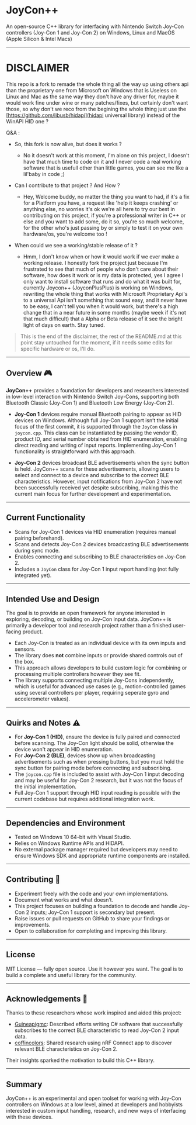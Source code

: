 # JoyCon++

An open-source C++ library for interfacing with Nintendo Switch Joy-Con controllers (Joy-Con 1 and Joy-Con 2) on Windows, Linux and MacOS (Apple Silicon & Intel Macs)

---

# DISCLAIMER

This repo is a fork to remade the whole thing all the way up using others api than the proprietary one from Microsoft on Windows that is Useless on Linux and Mac as the same way they don't have any driver for, maybe it would work fine under wine or many patches/fixes, but certainly don't want those, so why don't we reco from the begining the whole thing just use the [https://github.com/libusb/hidapi](hidapi universal library) instead of the WinAPI HID one ?

Q&A :
- So, this fork is now alive, but does it works ?
  - No it doesn't work at this moment, I'm alone on this project, I doesn't have that much time to code on it and I never code a real working software that is usefull other than little games, you can see me like a lil'baby in code ;)

- Can I contribute to that project ? And How ?
  - Hey, Welcome buddy, no matter the thing you want to had, if it's a fix for a Platform you have, a request like 'help it keeps crashing' or anything else, no worries it's ok we're all here to try our best in contributing on this project, if you're a professional writer in C++ or else and you want to add some, do it so, you're so much welcome, for the other who's just passing by or simply to test it on your own hardware/os, you're welcome too !

- When could we see a working/stable release of it ?
  -  Hmm, I don't know when or how it would work if we ever make a working release. I honestly fork the project just because I'm frustrated to see that much of people who don't care about their software, how does it work or is my data is protected, yes I agree I only want to install software that runs and do what it was built for, currently Joycon++ (JoyconPlusPlus) is working on Windows, rewriting the whole thing that works with Microsoft Proprietary Api's to a universal Api isn't something that sound easy, and it never have to be easy, I can't tell you when it would work, but there's a high change that in a near future in some months (maybe week if it's not that much difficult) that a Alpha or Beta release of it see the bright light of days on earth. Stay tuned.

> This is the end of the disclaimer, the rest of the README.md at this point stay untouched for the moment, if it needs some edits for specific hardware or os, I'll do.

---

## Overview 🎮

**JoyCon++** provides a foundation for developers and researchers interested in low-level interaction with Nintendo Switch Joy-Cons, supporting both Bluetooth Classic (Joy-Con 1) and Bluetooth Low Energy (Joy-Con 2).

- **Joy-Con 1** devices require manual Bluetooth pairing to appear as HID devices on Windows. Although full Joy-Con 1 support isn’t the initial focus of the first commit, it is supported through the `JoyCon` class in `joycon.cpp`. This class can be instantiated by passing the vendor ID, product ID, and serial number obtained from HID enumeration, enabling direct reading and writing of input reports. Implementing Joy-Con 1 functionality is straightforward with this approach.

- **Joy-Con 2** devices broadcast BLE advertisements when the sync button is held. JoyCon++ scans for these advertisements, allowing users to select and connect to a device and subscribe to the correct BLE characteristics. However, input notifications from Joy-Con 2 have not been successfully received yet despite subscribing, making this the current main focus for further development and experimentation.

---

## Current Functionality

- Scans for Joy-Con 1 devices via HID enumeration (requires manual pairing beforehand).
- Scans and detects Joy-Con 2 devices broadcasting BLE advertisements during sync mode.
- Enables connecting and subscribing to BLE characteristics on Joy-Con 2.
- Includes a `JoyCon` class for Joy-Con 1 input report handling (not fully integrated yet).

---

## Intended Use and Design

The goal is to provide an open framework for anyone interested in exploring, decoding, or building on Joy-Con input data. JoyCon++ is primarily a developer tool and research project rather than a finished user-facing product.

- Each Joy-Con is treated as an individual device with its own inputs and sensors.
- The library does **not** combine inputs or provide shared controls out of the box.
- This approach allows developers to build custom logic for combining or processing multiple controllers however they see fit.
- The library supports connecting multiple Joy-Cons independently, which is useful for advanced use cases (e.g., motion-controlled games using several controllers per player, requiring seperate gyro and accelerometer values).

---

## Quirks and Notes ⚠️

- For **Joy-Con 1 (HID)**, ensure the device is fully paired and connected before scanning. The Joy-Con light should be solid, otherwise the device won't appear in HID enumeration.
- For **Joy-Con 2 (BLE)**, devices show up when broadcasting advertisements such as when pressing buttons, but you must hold the sync button for pairing mode before connecting and subscribing.
- The `joycon.cpp` file is included to assist with Joy-Con 1 input decoding and may be useful for Joy-Con 2 research, but it was not the focus of the initial implementation.
- Full Joy-Con 1 support through HID input reading is possible with the current codebase but requires additional integration work.

---

## Dependencies and Environment

- Tested on Windows 10 64-bit with Visual Studio.
- Relies on Windows Runtime APIs and HIDAPI.
- No external package manager required but developers may need to ensure Windows SDK and appropriate runtime components are installed.

---

## Contributing 🤝

- Experiment freely with the code and your own implementations.
- Document what works and what doesn’t.
- This project focuses on building a foundation to decode and handle Joy-Con 2 inputs; Joy-Con 1 support is secondary but present.
- Raise issues or pull requests on GitHub to share your findings or improvements.
- Open to collaboration for completing and improving this library.

---

## License

MIT License — fully open source. Use it however you want. The goal is to build a complete and useful library for the community.

---

## Acknowledgements 🙏

Thanks to these researchers whose work inspired and aided this project:

- [Guineapigmc](https://www.reddit.com/user/Guineapigmc/): Described efforts writing C# software that successfully subscribes to the correct BLE characteristic to read Joy-Con 2 input data.
- [coffincolors](https://www.reddit.com/user/coffincolors/): Shared research using nRF Connect app to discover relevant BLE characteristics on Joy-Con 2.

Their insights sparked the motivation to build this C++ library.

---

## Summary

JoyCon++ is an experimental and open toolset for working with Joy-Con controllers on Windows at a low level, aimed at developers and hobbyists interested in custom input handling, research, and new ways of interfacing with these devices.

